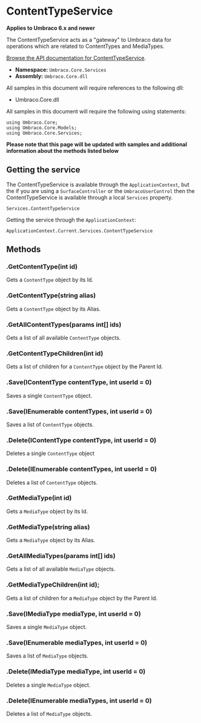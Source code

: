 # ContentTypeService

**Applies to Umbraco 6.x and newer**

The ContentTypeService acts as a "gateway" to Umbraco data for operations which are related to ContentTypes and MediaTypes.

[Browse the API documentation for ContentTypeService](https://our.umbraco.com/apidocs/csharp/api/Umbraco.Core.Services.ContentTypeService.html).

 * **Namespace:** `Umbraco.Core.Services` 
 * **Assembly:** `Umbraco.Core.dll`

All samples in this document will require references to the following dll:

* Umbraco.Core.dll

All samples in this document will require the following using statements:
	
	using Umbraco.Core;
	using Umbraco.Core.Models;
	using Umbraco.Core.Services;

**Please note that this page will be updated with samples and additional information about the methods listed below**

## Getting the service
The ContentTypeService is available through the `ApplicationContext`, but the if you are using a `SurfaceController` or the `UmbracoUserControl` then the ContentTypeService is available through a local `Services` property.

	Services.ContentTypeService

Getting the service through the `ApplicationContext`:

	ApplicationContext.Current.Services.ContentTypeService

## Methods

### .GetContentType(int id)
Gets a `ContentType` object by its Id.

### .GetContentType(string alias)
Gets a `ContentType` object by its Alias.

### .GetAllContentTypes(params int[] ids)
Gets a list of all available `ContentType` objects.

### .GetContentTypeChildren(int id)
Gets a list of children for a `ContentType` object by the Parent Id.

### .Save(IContentType contentType, int userId = 0)
Saves a single `ContentType` object.

### .Save(IEnumerable<IContentType> contentTypes, int userId = 0)
Saves a list of `ContentType` objects.

### .Delete(IContentType contentType, int userId = 0)
Deletes a single `ContentType` object

### .Delete(IEnumerable<IContentType> contentTypes, int userId = 0)
Deletes a list of `ContentType` objects.

### .GetMediaType(int id)
Gets a `MediaType` object by its Id.

### .GetMediaType(string alias)
Gets a `MediaType` object by its Alias.

### .GetAllMediaTypes(params int[] ids)
Gets a list of all available `MediaType` objects.

### .GetMediaTypeChildren(int id);
Gets a list of children for a `MediaType` object by the Parent Id.

### .Save(IMediaType mediaType, int userId = 0)
Saves a single `MediaType` object.

### .Save(IEnumerable<IMediaType> mediaTypes, int userId = 0)
Saves a list of `MediaType` objects.

### .Delete(IMediaType mediaType, int userId = 0)
Deletes a single `MediaType` object.

### .Delete(IEnumerable<IMediaType> mediaTypes, int userId = 0)
Deletes a list of `MediaType` objects.
